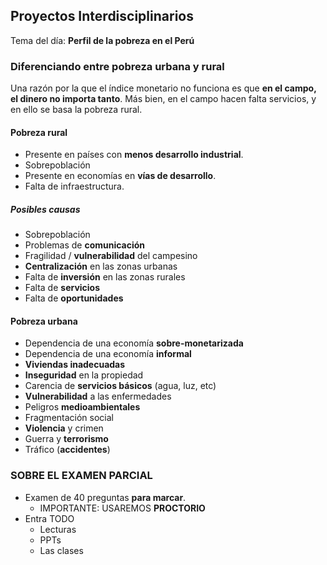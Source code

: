 ## Proyectos Interdisciplinarios

Tema del día: **Perfil de la pobreza en el Perú**

### Diferenciando entre pobreza urbana y rural

Una razón por la que el índice monetario no funciona es que **en el campo, el dinero no importa tanto**. Más bien, en el campo hacen falta servicios, y en ello se basa la pobreza rural.

#### Pobreza rural

- Presente en países con **menos desarrollo industrial**.
- Sobrepoblación
- Presente en economías en **vías de desarrollo**.
- Falta de infraestructura.

##### Posibles causas

- Sobrepoblación
- Problemas de **comunicación**
- Fragilidad / **vulnerabilidad** del campesino
- **Centralización** en las zonas urbanas
- Falta de **inversión** en las zonas rurales
- Falta de **servicios**
- Falta de **oportunidades**

#### Pobreza urbana

- Dependencia de una economía **sobre-monetarizada**
- Dependencia de una economía **informal**
- **Viviendas inadecuadas**
- **Inseguridad** en la propiedad
- Carencia de **servicios básicos** (agua, luz, etc)
- **Vulnerabilidad** a las enfermedades
- Peligros **medioambientales**
- Fragmentación social
- **Violencia** y crimen
- Guerra y **terrorismo**
- Tráfico (**accidentes**)

### SOBRE EL EXAMEN PARCIAL

- Examen de 40 preguntas **para marcar**.
	- IMPORTANTE: USAREMOS **PROCTORIO**
- Entra TODO
	- Lecturas
	- PPTs
	- Las clases
